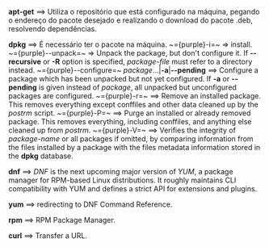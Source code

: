 
**apt-get** ==> Utiliza o repositório que está configurado na máquina, pegando o endereço do pacote desejado e realizando o download do pacote .deb, resolvendo dependências.

**dpkg** ==> É necessário ter o pacote na máquina.
	~={purple}-i=~ => install.
	~={purple}--unpack=~ => Unpack the package, but don't configure it.  If **--recursive** or **-R** option is specified, _package-file_ must refer to a directory instead.
	~={purple}--configure=~ _package_...|**-a**|**--pending** ==> Configure a package which has been unpacked but not yet configured.  If **-a** or **--pending** is given instead of _package_, all unpacked but unconfigured packages are configured.
	~={purple}-r=~ ==> Remove an installed package.  This removes everything except conffiles and other data cleaned up by the _postrm_ script.
	~={purple}-P=~ ==> Purge an installed or already removed package.  This removes everything, including conffiles, and anything else cleaned up from _postrm_.
	~={purple}-V=~ ==> Verifies the integrity of _package-name_ or all packages if omitted, by comparing information from the files installed by a package with the files metadata information stored in the **dpkg** database.

**dnf** ==> _DNF_ is the next upcoming major version of _YUM_, a package manager for RPM-based Linux distributions. It roughly maintains CLI compatibility with YUM and defines a strict API for extensions and plugins.

**yum** ==> redirecting to DNF Command Reference.

**rpm** ==> RPM Package Manager.

**curl** ==> Transfer a URL.

